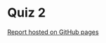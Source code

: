 # Quiz 2

[Report hosted on GitHub pages](https://collinsjacob127.github.io/MATH-CSCI485_Spring25_Jacob_Collins/Quiz_2/Quiz2_jbcollins.html)

